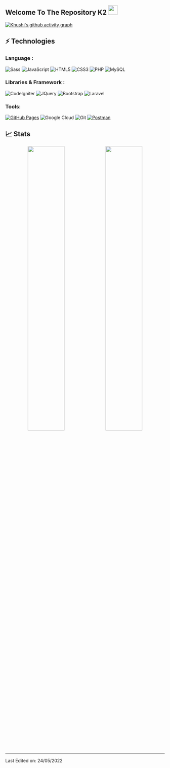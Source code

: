 ## Welcome To The Repository K2 <img src="https://raw.githubusercontent.com/aemmadi/aemmadi/master/wave.gif" width="30px">





[![Khushi's github activity graph](https://activity-graph.herokuapp.com/graph?username=kuliahkaryawank2&theme=xcode)](https://git.io/kuliahkaryawank2)

## ⚡ Technologies

### Language :

![Sass](https://img.shields.io/badge/-Sass-E34A86?style=flat-square&logo=sass)
![JavaScript](https://img.shields.io/badge/-JavaScript-black?style=flat-square&logo=javascript)
![HTML5](https://img.shields.io/badge/-HTML5-E34F26?style=flat-square&logo=html5&logoColor=white)
![CSS3](https://img.shields.io/badge/-CSS3-1572B6?style=flat-square&logo=css3)
![PHP](https://img.shields.io/badge/-PHP-ffffff?style=flat-square&logo=php)
![MySQL](https://img.shields.io/badge/-MySQL-blue?style=flat-square&logo=mariadb)
### Libraries & Framework :
![CodeIgniter](https://img.shields.io/badge/-CodeIgniter-white?style=flat-square&logo=codeigniter)
![JQuery](https://img.shields.io/badge/-JQuery-black?style=flat-square&logo=jquery)
![Bootstrap](https://img.shields.io/badge/-Bootstrap-563D7C?style=flat-square&logo=bootstrap)
![Laravel](https://img.shields.io/badge/-Laravel-white?style=flat-square&logo=laravel)

### Tools:

<a href="#"><img alt="GitHub Pages" src="https://img.shields.io/badge/GitHub%20Pages-%23327FC7.svg?logo=github&logoColor=white"></a> 
![Google Cloud](https://img.shields.io/badge/Google%20Cloud-black?style=flat-square&logo=google-cloud)
![Git](https://img.shields.io/badge/-Git-black?style=flat-square&logo=git)
<a href="#"><img alt="Postman" src="https://img.shields.io/badge/Postman-FF6C37?logo=postman&logoColor=white"></a>

## 📈 Stats

<p align="center">

  <img width="48%" src="https://github-readme-stats.vercel.app/api?username=kuliahkaryawank2&show_icons=true&theme=tokyonight" />
  <img width="48%" src="https://github-readme-streak-stats.herokuapp.com/?user=kuliahkaryawank2&theme=tokyonight" />
</p>

<br>


-----


Last Edited on: 24/05/2022
